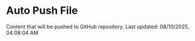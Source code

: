 # Auto Push File

Content that will be pushed to GitHub repository.
Last updated: 08/10/2025, 04:08:04 AM
